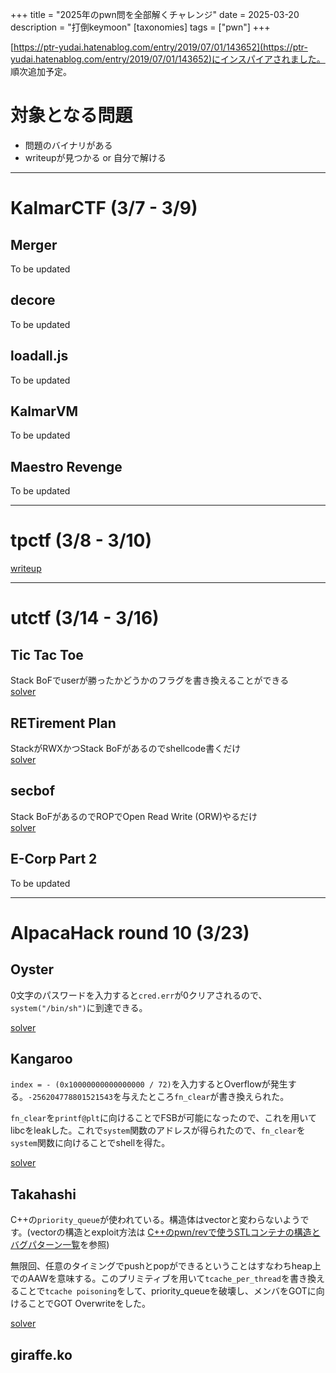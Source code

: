 +++
title = "2025年のpwn問を全部解くチャレンジ"
date = 2025-03-20
description = "打倒keymoon"
[taxonomies]
tags = ["pwn"]
+++

[https://ptr-yudai.hatenablog.com/entry/2019/07/01/143652](https://ptr-yudai.hatenablog.com/entry/2019/07/01/143652)にインスパイアされました。
順次追加予定。

# 対象となる問題

- 問題のバイナリがある
- writeupが見つかる or 自分で解ける

---

# KalmarCTF (3/7 - 3/9)

## Merger

To be updated

## decore

To be updated

## loadall.js

To be updated

## KalmarVM

To be updated

## Maestro Revenge

To be updated

---

# tpctf (3/8 - 3/10)

[writeup](/tpctf-2025)

---

# utctf (3/14 - 3/16)

## Tic Tac Toe

Stack BoFでuserが勝ったかどうかのフラグを書き換えることができる \
[solver](./utctf_ticcatcoe.py)

## RETirement Plan

StackがRWXかつStack BoFがあるのでshellcode書くだけ \
[solver](./utctf_retirement.py)

## secbof

Stack BoFがあるのでROPでOpen Read Write (ORW)やるだけ\
[solver](./utctf_secbof.py)

## E-Corp Part 2

To be updated

---

# AlpacaHack round 10 (3/23)

## Oyster

0文字のパスワードを入力すると`cred.err`が0クリアされるので、`system("/bin/sh")`に到達できる。

[solver](./alpaca_r10_oyster.py)

## Kangaroo

`index = - (0x10000000000000000 /
72)`を入力するとOverflowが発生する。`-256204778801521543`を与えたところ`fn_clear`が書き換えられた。

`fn_clear`を`printf@plt`に向けることでFSBが可能になったので、これを用いてlibcをleakした。これで`system`関数のアドレスが得られたので、`fn_clear`を`system`関数に向けることでshellを得た。

[solver](./alpaca_r10_kangraroo.py)

## Takahashi

C++の`priority_queue`が使われている。構造体はvectorと変わらないようです。(vectorの構造とexploit方法は [C++のpwn/revで使うSTLコンテナの構造とバグパターン一覧](https://ptr-yudai.hatenablog.com/entry/2021/11/30/235732)を参照)

無限回、任意のタイミングでpushとpopができるということはすなわちheap上でのAAWを意味する。このプリミティブを用いて`tcache_per_thread`を書き換えることで`tcache poisoning`をして、priority_queueを破壊し、メンバをGOTに向けることでGOT Overwriteをした。

[solver](./alpaca_r10_takahashi.py)

## giraffe.ko
